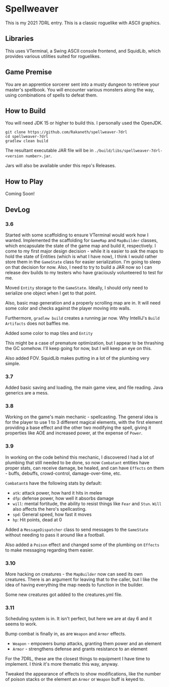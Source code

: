# Spellweaver #
This is my 2021 7DRL entry. This is a classic roguelike with ASCII graphics.

## Libraries ##
This uses VTerminal, a Swing ASCII console frontend, and SquidLib, which
provides various utilities suited for roguelikes.

## Game Premise ##
You are an apprentice sorcerer sent into a musty dungeon to retrieve your
master's spellbook. You will encounter various monsters along the way,
using combinations of spells to defeat them.

## How to Build ##
You will need JDK 15 or higher to build this. I personally used the OpenJDK.

```
git clone https://github.com/Rakaneth/spellweaver-7drl
cd spellweaver-7drl
gradlew clean build
```

The resultant executable JAR file will be in 
`./build/libs/spellweaver-7drl-<version number>.jar`.

Jars will also be available under this repo's Releases.

## How to Play ##
Coming Soon!

## DevLog ##

### 3.6 ###
Started with some scaffolding to ensure VTerminal would work how
I wanted. Implemented the scaffolding for `GameMap` and `MapBuilder` classes,
which encapsulate the state of the game map and build it, respectively.
I come to my first major design decision - while it is easier to ask the
maps to hold the state of Entities (which is what I have now), I think I would
rather store them in the `GameState` class for easier serialization. I'm
going to sleep on that decision for now. Also, I need to try to build a
JAR now so I can release dev builds to my testers who have graciously
volunteered to test for me.

Moved `Entity` storage to the `GameState`. Ideally, I should only need to
serialize one object when I get to that point.

Also, basic map generation and a properly scrolling map are in. It will need
some color and checks against the player moving into walls.

Furthermore, `gradlew build` creates a running jar now. Why
IntelliJ's `Build Artifacts` does not baffles me.

Added some color to map tiles and `Entity`

This might be a case of premature optimization, but I appear to be
thrashing the GC somehow. I'll keep going for now, but I will keep
an eye on this.

Also added FOV. SquidLib makes putting in a lot of the plumbing
very simple.

### 3.7 ###
Added basic saving and loading, the main game view, and file reading.
Java generics are a mess.

### 3.8 ###
Working on the game's main mechanic - spellcasting. The general idea is
for the player to use 1 to 3 different magical elements, with the first
element providing a base effect and the other two modifying the spell,
giving it properties like AOE and increased power, at the expense of
`Power`. 

### 3.9 ###
In working on the code behind this mechanic, I discovered I had a lot of 
plumbing that still needed to be done, so now `Combatant` entities
have proper stats, can receive damage, be healed, and can have
`Effects` on them - buffs, debuffs, crowd-control, damage-over-time, etc.

`Combatant`s have the following stats by default:

* `atk`: attack power, how hard it hits in melee
* `dfp`: defense power, how well it absorbs damage
* `will`: mental fortitude, the ability to resist things like `Fear` and `Stun`.
  `Will` also affects the hero's spellcasting.
* `spd`: General speed, how fast it moves
*  `hp`: Hit points, dead at 0

Added a `MessageDispatcher` class to send messages to the `GameState`
without needing to pass it around like a football. 

Also added a `Poison` effect and changed some of the plumbing on `Effects`
to make messaging regarding them easier.

### 3.10 ###
More hacking on creatures - the `MapBuilder` now can seed its own 
creatures. There is an argument for leaving that to the caller,
but I like the idea of having everything the map needs to function
in the builder.

Some new creatures got added to the creatures.yml file.

### 3.11 ###
Scheduling system is in. It isn't perfect, but here we are at day 6 and
it seems to work. 

Bump combat is finally in, as are `Weapon` and `Armor` effects.

* `Weapon` - empowers bump attacks, granting them power and an element
* `Armor` - strengthens defense and grants resistance to an element

For the 7DRL, these are the closest things to equipment I have time to 
implement. I think it's more thematic this way, anyway.

Tweaked the appearance of effects to show modifications, like the number
of poison stacks or the element an `Armor` or `Weapon` buff is keyed to.